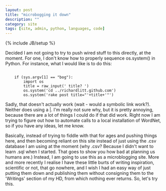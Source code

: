 ```yaml
---
layout: post
title: "microbogging it down"
description: ""
category: site
tags: [site, admin, python, languages, code]
---
```

{% include JB/setup %}

Decided I am not going to try to push wired stuff to this directly, at the moment. For one, I don't know how to properly sequence os.system() in Python. For instance, what I would like is to do this: 

<code>
    if (sys.argv[1] == "bog"):
        import os
        title = raw_input(' title? ')
        os.system('cd ../richardlitt.github.com')
        os.system('rake post title="'+title+'"')
</code>

Sadly, that doesn't actually work (wait - would a symbolic link work?). Neither does using a |. I'm really not sure why, but it is pretty annoying, because there are a lot of things I could do if that did work. Right now I am trying to figure out how to automate calls to a local installation of WordNet, so if you have any ideas, let me know. 

Basically, instead of trying to fiddle with that for ages and pushing things here, and then becoming reliant on this site instead of just using the .csv database I am using at the moment (why .csv? Because I didn't want to learn .sql when I started. That goes to show you how bad at planning us humans are.) Instead, I am going to use this as a microblogging site. More and more recently I realise I have these little burts of writing inspiration, scientific or not, that go nowhere, and I wish I had an easy way of just putting them down and publishing them without consigning them to the 'Writings' section of my HD, from which nothing ever returns. So, let's try this.

